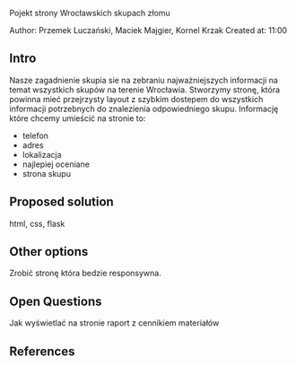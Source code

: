 Pojekt strony Wrocławskich skupach złomu

Author: Przemek Luczański, Maciek Majgier, Kornel Krzak
Created at: 11:00

## Intro

Nasze zagadnienie skupia sie na zebraniu najważniejszych informacji na temat wszystkich skupów na terenie Wrocławia.
Stworzymy stronę, która powinna mieć przejrzysty layout z szybkim dostepem do wszystkich informacji potrzebnych do znalezienia odpowiedniego skupu.
Informację które chcemy umieścić na stronie to:
- telefon
- adres
- lokalizacja
- najlepiej oceniane
- strona skupu


## Proposed solution

html, css, flask


## Other options

Zrobić stronę która bedzie responsywna.


## Open Questions

Jak wyświetlać na stronie raport z cennikiem materiałów


## References
